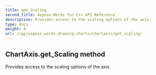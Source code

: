 ```yaml
---
title: get_Scaling
second_title: Aspose.Words for C++ API Reference
description: Provides access to the scaling options of the axis. 
type: docs
weight: 0
url: /cpp/aspose.words.drawing.charts/chartaxis/get_scaling/
---
```

## ChartAxis.get_Scaling method


Provides access to the scaling options of the axis.

